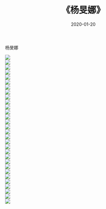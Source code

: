 ﻿---
layout: post
title:  《杨旻娜》
date:   2020-01-20
img: http://pic.660000.xyz/1:/壁纸/明星魅力/华人明星/杨旻娜/000.jpg
categories: [美女, 清纯, 唯美]
---

杨旻娜

 ![](http://pic.660000.xyz/1:/壁纸/明星魅力/华人明星/杨旻娜/001.jpg) <br>![](http://pic.660000.xyz/1:/壁纸/明星魅力/华人明星/杨旻娜/002.jpg) <br>![](http://pic.660000.xyz/1:/壁纸/明星魅力/华人明星/杨旻娜/003.jpg) <br>![](http://pic.660000.xyz/1:/壁纸/明星魅力/华人明星/杨旻娜/004.jpg) <br>![](http://pic.660000.xyz/1:/壁纸/明星魅力/华人明星/杨旻娜/005.jpg) <br>![](http://pic.660000.xyz/1:/壁纸/明星魅力/华人明星/杨旻娜/006.jpg) <br>![](http://pic.660000.xyz/1:/壁纸/明星魅力/华人明星/杨旻娜/007.jpg) <br>![](http://pic.660000.xyz/1:/壁纸/明星魅力/华人明星/杨旻娜/008.jpg) <br>![](http://pic.660000.xyz/1:/壁纸/明星魅力/华人明星/杨旻娜/009.jpg) <br>![](http://pic.660000.xyz/1:/壁纸/明星魅力/华人明星/杨旻娜/010.jpg) <br>![](http://pic.660000.xyz/1:/壁纸/明星魅力/华人明星/杨旻娜/011.jpg) <br>![](http://pic.660000.xyz/1:/壁纸/明星魅力/华人明星/杨旻娜/012.jpg) <br>![](http://pic.660000.xyz/1:/壁纸/明星魅力/华人明星/杨旻娜/013.jpg) <br>![](http://pic.660000.xyz/1:/壁纸/明星魅力/华人明星/杨旻娜/014.jpg) <br>![](http://pic.660000.xyz/1:/壁纸/明星魅力/华人明星/杨旻娜/015.jpg) <br>![](http://pic.660000.xyz/1:/壁纸/明星魅力/华人明星/杨旻娜/016.jpg) <br>![](http://pic.660000.xyz/1:/壁纸/明星魅力/华人明星/杨旻娜/017.jpg) <br>![](http://pic.660000.xyz/1:/壁纸/明星魅力/华人明星/杨旻娜/018.jpg) <br>![](http://pic.660000.xyz/1:/壁纸/明星魅力/华人明星/杨旻娜/019.jpg) <br>![](http://pic.660000.xyz/1:/壁纸/明星魅力/华人明星/杨旻娜/020.jpg) <br>![](http://pic.660000.xyz/1:/壁纸/明星魅力/华人明星/杨旻娜/021.jpg) <br>![](http://pic.660000.xyz/1:/壁纸/明星魅力/华人明星/杨旻娜/022.jpg) <br>![](http://pic.660000.xyz/1:/壁纸/明星魅力/华人明星/杨旻娜/023.jpg) <br>![](http://pic.660000.xyz/1:/壁纸/明星魅力/华人明星/杨旻娜/024.jpg) <br>![](http://pic.660000.xyz/1:/壁纸/明星魅力/华人明星/杨旻娜/025.jpg) <br>![](http://pic.660000.xyz/1:/壁纸/明星魅力/华人明星/杨旻娜/026.jpg) <br>![](http://pic.660000.xyz/1:/壁纸/明星魅力/华人明星/杨旻娜/027.jpg) <br>![](http://pic.660000.xyz/1:/壁纸/明星魅力/华人明星/杨旻娜/028.jpg) <br>![](http://pic.660000.xyz/1:/壁纸/明星魅力/华人明星/杨旻娜/029.jpg) <br>![](http://pic.660000.xyz/1:/壁纸/明星魅力/华人明星/杨旻娜/030.jpg) <br>
